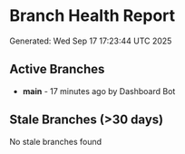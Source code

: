 # Branch Health Report
Generated: Wed Sep 17 17:23:44 UTC 2025

## Active Branches
- **main** - 17 minutes ago by Dashboard Bot

## Stale Branches (>30 days)
No stale branches found
